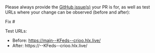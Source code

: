 Please always provide the [GitHub issue(s)](../issues) your PR is for, as well as test URLs where your change can be observed (before and after):

Fix #<gh-issue-id>

Test URLs:
- Before: https://main--KFeds--crioo.hlx.live/
- After: https://<branch>--KFeds--crioo.hlx.live/
